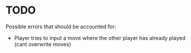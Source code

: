 # TODO 

Possible errors that should be accounted for: 
* Player tries to input a move where the other player has already played (cant overwrite moves)
